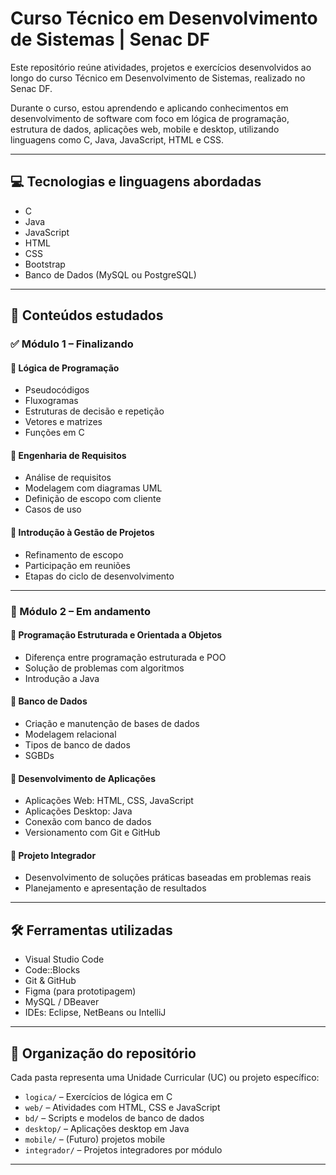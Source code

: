 # Curso Técnico em Desenvolvimento de Sistemas | Senac DF

Este repositório reúne atividades, projetos e exercícios desenvolvidos ao longo do curso Técnico em Desenvolvimento de Sistemas, realizado no Senac DF.

Durante o curso, estou aprendendo e aplicando conhecimentos em desenvolvimento de software com foco em lógica de programação, estrutura de dados, aplicações web, mobile e desktop, utilizando linguagens como C, Java, JavaScript, HTML e CSS.

---

## 💻 Tecnologias e linguagens abordadas

- C
- Java
- JavaScript
- HTML
- CSS
- Bootstrap
- Banco de Dados (MySQL ou PostgreSQL)

---

## 🧠 Conteúdos estudados

### ✅ Módulo 1 – Finalizando

#### 🔸 Lógica de Programação
- Pseudocódigos
- Fluxogramas
- Estruturas de decisão e repetição
- Vetores e matrizes
- Funções em C

#### 🔸 Engenharia de Requisitos
- Análise de requisitos
- Modelagem com diagramas UML
- Definição de escopo com cliente
- Casos de uso

#### 🔸 Introdução à Gestão de Projetos
- Refinamento de escopo
- Participação em reuniões
- Etapas do ciclo de desenvolvimento

---

### 🔄 Módulo 2 – Em andamento

#### 🔸 Programação Estruturada e Orientada a Objetos
- Diferença entre programação estruturada e POO
- Solução de problemas com algoritmos
- Introdução a Java

#### 🔸 Banco de Dados
- Criação e manutenção de bases de dados
- Modelagem relacional
- Tipos de banco de dados
- SGBDs

#### 🔸 Desenvolvimento de Aplicações
- Aplicações Web: HTML, CSS, JavaScript
- Aplicações Desktop: Java
- Conexão com banco de dados
- Versionamento com Git e GitHub

#### 🔸 Projeto Integrador
- Desenvolvimento de soluções práticas baseadas em problemas reais
- Planejamento e apresentação de resultados

---

## 🛠️ Ferramentas utilizadas

- Visual Studio Code
- Code::Blocks
- Git & GitHub
- Figma (para prototipagem)
- MySQL / DBeaver
- IDEs: Eclipse, NetBeans ou IntelliJ

---

## 📁 Organização do repositório

Cada pasta representa uma Unidade Curricular (UC) ou projeto específico:

- `logica/` – Exercícios de lógica em C
- `web/` – Atividades com HTML, CSS e JavaScript
- `bd/` – Scripts e modelos de banco de dados
- `desktop/` – Aplicações desktop em Java
- `mobile/` – (Futuro) projetos mobile
- `integrador/` – Projetos integradores por módulo

---
